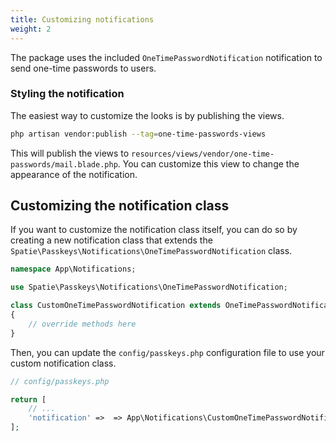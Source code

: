 ```yaml
---
title: Customizing notifications
weight: 2
---
```


The package uses the included `OneTimePasswordNotification` notification to send one-time passwords to users. 

### Styling the notification

The easiest way to customize the looks is by publishing the views.

```bash
php artisan vendor:publish --tag=one-time-passwords-views
```

This will publish the views to `resources/views/vendor/one-time-passwords/mail.blade.php`. You can customize this view to change the appearance of the notification.

## Customizing the notification class

If you want to customize the notification class itself, you can do so by creating a new notification class that extends the `Spatie\Passkeys\Notifications\OneTimePasswordNotification` class.

```php
namespace App\Notifications;

use Spatie\Passkeys\Notifications\OneTimePasswordNotification;

class CustomOneTimePasswordNotification extends OneTimePasswordNotification
{
    // override methods here
}
```

Then, you can update the `config/passkeys.php` configuration file to use your custom notification class.

```php
// config/passkeys.php

return [
    // ...
    'notification' =>  => App\Notifications\CustomOneTimePasswordNotification::class
];
```
